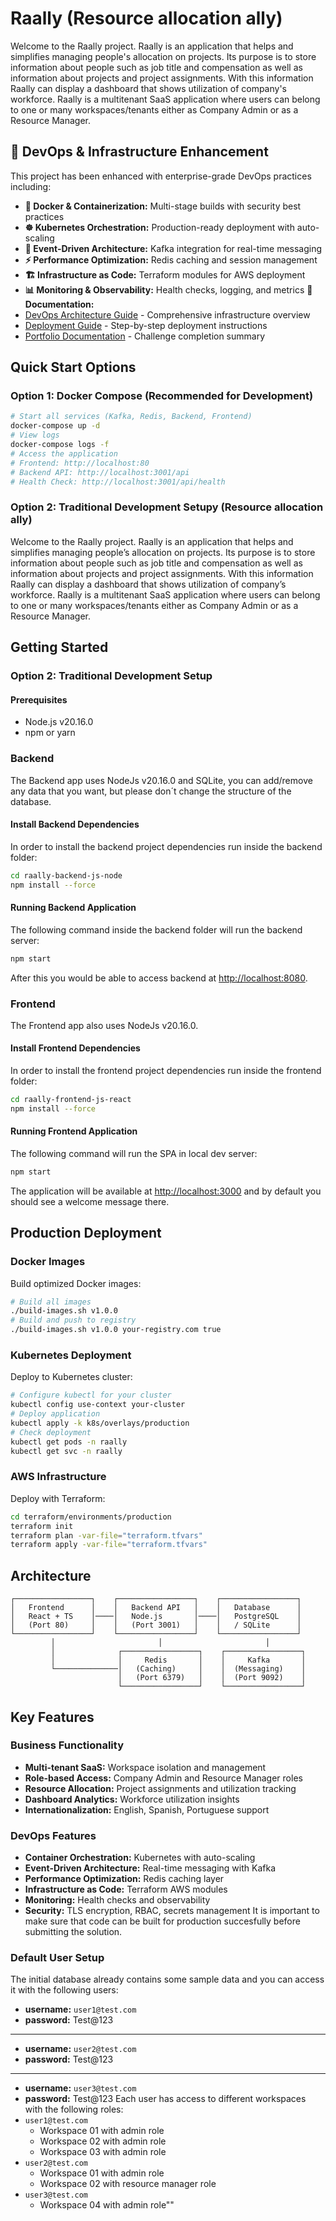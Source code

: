 # Raally (Resource allocation ally)

Welcome to the Raally project. Raally is an application that helps and simplifies managing people's allocation on projects. Its purpose is to store information about people such as job title and compensation as well as information about projects and project assignments. With this information Raally can display a dashboard that shows utilization of company's workforce.
Raally is a multitenant SaaS application where users can belong to one or many workspaces/tenants either as Company Admin or as a Resource Manager.

## 🚀 DevOps & Infrastructure Enhancement

This project has been enhanced with enterprise-grade DevOps practices including:

- **🐳 Docker & Containerization:** Multi-stage builds with security best practices
- **☸️ Kubernetes Orchestration:** Production-ready deployment with auto-scaling
- **📨 Event-Driven Architecture:** Kafka integration for real-time messaging
- **⚡ Performance Optimization:** Redis caching and session management
- **🏗️ Infrastructure as Code:** Terraform modules for AWS deployment
- **📊 Monitoring & Observability:** Health checks, logging, and metrics
📖 **Documentation:**
- [DevOps Architecture Guide](./DEVOPS_README.md) - Comprehensive infrastructure overview
- [Deployment Guide](./DEPLOYMENT_GUIDE.md) - Step-by-step deployment instructions
- [Portfolio Documentation](./PORTFOLIO_README.md) - Challenge completion summary

## Quick Start Options

### Option 1: Docker Compose (Recommended for Development)

```bash
# Start all services (Kafka, Redis, Backend, Frontend)
docker-compose up -d
# View logs
docker-compose logs -f
# Access the application
# Frontend: http://localhost:80
# Backend API: http://localhost:3001/api
# Health Check: http://localhost:3001/api/health
```

### Option 2: Traditional Development Setupy (Resource allocation ally)

Welcome to the Raally project. Raally is an application that helps and simplifies managing people’s allocation on projects. Its purpose is to store information about people such as job title and compensation as well as information about projects and project assignments. With this information Raally can display a dashboard that shows utilization of company’s workforce.
Raally is a multitenant SaaS application where users can belong to one or many workspaces/tenants either as Company Admin or as a Resource Manager.

## Getting Started

### Option 2: Traditional Development Setup

#### Prerequisites

- Node.js v20.16.0
- npm or yarn

### Backend

The Backend app uses NodeJs v20.16.0 and SQLite, you can add/remove any data that you want, but please don´t change the structure of the database.

#### Install Backend Dependencies

In order to install the backend project dependencies run inside the backend folder:

```bash
cd raally-backend-js-node
npm install --force
```

#### Running Backend Application

The following command inside the backend folder will run the backend server:

```bash
npm start
```

After this you would be able to access backend at <http://localhost:8080>.

### Frontend

The Frontend app also uses NodeJs v20.16.0.

#### Install Frontend Dependencies

In order to install the frontend project dependencies run inside the frontend folder:

```bash
cd raally-frontend-js-react
npm install --force
```

#### Running Frontend Application

The following command will run the SPA in local dev server:

```bash
npm start
```

The application will be available at <http://localhost:3000> and by default you should see a welcome message there.

## Production Deployment

### Docker Images

Build optimized Docker images:

```bash
# Build all images
./build-images.sh v1.0.0
# Build and push to registry
./build-images.sh v1.0.0 your-registry.com true
```

### Kubernetes Deployment

Deploy to Kubernetes cluster:

```bash
# Configure kubectl for your cluster
kubectl config use-context your-cluster
# Deploy application
kubectl apply -k k8s/overlays/production
# Check deployment
kubectl get pods -n raally
kubectl get svc -n raally
```

### AWS Infrastructure

Deploy with Terraform:

```bash
cd terraform/environments/production
terraform init
terraform plan -var-file="terraform.tfvars"
terraform apply -var-file="terraform.tfvars"
```

## Architecture

```text
┌─────────────────┐    ┌─────────────────┐    ┌─────────────────┐
│   Frontend      │    │   Backend API   │    │   Database      │
│   React + TS    │────│   Node.js       │────│   PostgreSQL    │
│   (Port 80)     │    │   (Port 3001)   │    │   / SQLite      │
└─────────────────┘    └─────────────────┘    └─────────────────┘
         │                       │                       │
         │              ┌─────────────────┐    ┌─────────────────┐
         │              │     Redis       │    │     Kafka       │
         └──────────────│   (Caching)     │    │  (Messaging)    │
                        │   (Port 6379)   │    │  (Port 9092)    │
                        └─────────────────┘    └─────────────────┘
```

## Key Features

### Business Functionality

- **Multi-tenant SaaS:** Workspace isolation and management
- **Role-based Access:** Company Admin and Resource Manager roles
- **Resource Allocation:** Project assignments and utilization tracking
- **Dashboard Analytics:** Workforce utilization insights
- **Internationalization:** English, Spanish, Portuguese support

### DevOps Features

- **Container Orchestration:** Kubernetes with auto-scaling
- **Event-Driven Architecture:** Real-time messaging with Kafka
- **Performance Optimization:** Redis caching layer
- **Infrastructure as Code:** Terraform AWS modules
- **Monitoring:** Health checks and observability
- **Security:** TLS encryption, RBAC, secrets management
It is important to make sure that code can be built for production succesfully before submitting the solution.

### Default User Setup

The initial database already contains some sample data and you can access it with the following users:

- **username:** `user1@test.com`
- **password:** Test@123

---

- **username:** `user2@test.com`
- **password:** Test@123

---

- **username:** `user3@test.com`
- **password:** Test@123
Each user has access to different workspaces with the following roles:
- `user1@test.com`
  - Workspace 01 with admin role
  - Workspace 02 with admin role
  - Workspace 03 with admin role
- `user2@test.com`
  - Workspace 01 with admin role
  - Workspace 02 with resource manager role
- `user3@test.com`
  - Workspace 04 with admin role""
